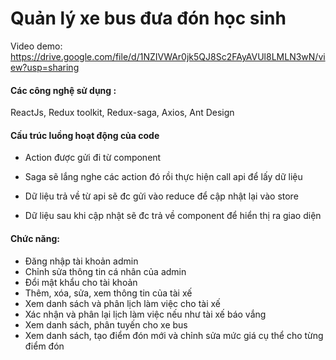 <h1>Quản lý xe bus đưa đón học sinh</h1> 

Video demo: https://drive.google.com/file/d/1NZIVWAr0jk5QJ8Sc2FAyAVUl8LMLN3wN/view?usp=sharing


<h4>Các công nghệ sử dụng : </h4> ReactJs, Redux toolkit, Redux-saga, Axios, Ant Design

<h4>Cấu trúc luồng hoạt động của code</h4>


- Action được gửi đi từ component

- Saga sẽ lắng nghe các action đó rồi thực hiện call api để lấy dữ liệu

- Dữ liệu trả về từ api sẽ đc gửi vào reduce để cập nhật lại vào store

- Dữ liệu sau khi cập nhật sẽ đc trả về component để hiển thị ra giao diện
 



<h4>Chức năng: </h4>



- Đăng nhập tài khoản admin
- Chỉnh sửa thông tin cá nhân của admin
- Đổi mật khẩu cho tài khoản
- Thêm, xóa, sửa, xem thông tin của tài xế 
- Xem danh sách và phân lịch làm việc cho tài xế 
- Xác nhận và phân lại lịch làm việc nếu như tài xế báo vắng
- Xem danh sách, phân tuyến cho xe bus
- Xem danh sách, tạo điểm đón mới và chỉnh sửa mức giá cụ thể cho từng điểm đón






